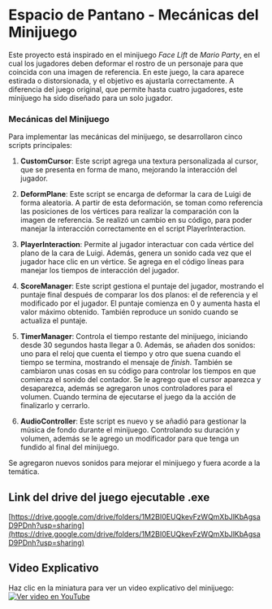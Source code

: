 # Espacio de Pantano - Mecánicas del Minijuego

Este proyecto está inspirado en el minijuego *Face Lift* de *Mario Party*, en el cual los jugadores deben deformar el rostro de un personaje para que coincida con una imagen de referencia. En este juego, la cara aparece estirada o distorsionada, y el objetivo es ajustarla correctamente. A diferencia del juego original, que permite hasta cuatro jugadores, este minijuego ha sido diseñado para un solo jugador.

### Mecánicas del Minijuego

Para implementar las mecánicas del minijuego, se desarrollaron cinco scripts principales:

1. **CustomCursor**: Este script agrega una textura personalizada al cursor, que se presenta en forma de mano, mejorando la interacción del jugador.
   
2. **DeformPlane**: Este script se encarga de deformar la cara de Luigi de forma aleatoria. A partir de esta deformación, se toman como referencia las posiciones de los vértices para realizar la comparación con la imagen de referencia. Se realizó un cambio en su código, para poder manejar la interacción correctamente en el script PlayerInteraction.

3. **PlayerInteraction**: Permite al jugador interactuar con cada vértice del plano de la cara de Luigi. Además, genera un sonido cada vez que el jugador hace clic en un vértice. Se agrega en el código líneas para manejar los tiempos de interacción del jugador.

4. **ScoreManager**: Este script gestiona el puntaje del jugador, mostrando el puntaje final después de comparar los dos planos: el de referencia y el modificado por el jugador. El puntaje comienza en 0 y aumenta hasta el valor máximo obtenido. También reproduce un sonido cuando se actualiza el puntaje.

5. **TimerManager**: Controla el tiempo restante del minijuego, iniciando desde 30 segundos hasta llegar a 0. Además, se añaden dos sonidos: uno para el reloj que cuenta el tiempo y otro que suena cuando el tiempo se termina, mostrando el mensaje de *finish*. También se cambiaron unas cosas en su código para controlar los tiempos en que comienza el sonido del contador. Se le agrego que el cursor aparezca y desaparezca, además se agregaron unos controladores para el volumen. Cuando termina de ejecutarse el juego da la acción de finalizarlo y cerrarlo.  

6. **AudioController**: Este script es nuevo y se añadió para gestionar la música de fondo durante el minijuego. Controlando su duración y volumen, además se le agrego un modificador para que tenga un fundido al final del minijuego.  

Se agregaron nuevos sonidos para mejorar el minijuego y fuera acorde a la temática.  

## Link del drive del juego ejecutable .exe
[https://drive.google.com/drive/folders/1M2BI0EUQkevFzWQmXbJlKbAgsaD9PDnh?usp=sharing](https://drive.google.com/drive/folders/1M2BI0EUQkevFzWQmXbJlKbAgsaD9PDnh?usp=sharing)


## Video Explicativo
Haz clic en la miniatura para ver un video explicativo del minijuego:  
[![Ver video en YouTube](https://img.youtube.com/vi/0jXOpnH6di0/0.jpg)](https://youtu.be/0jXOpnH6di0)



